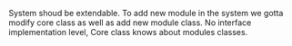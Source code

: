 System shoud be extendable.
To add new module in the system we gotta modify core class as well as add new module class.
No interface implementation level, Core class knows about modules classes.